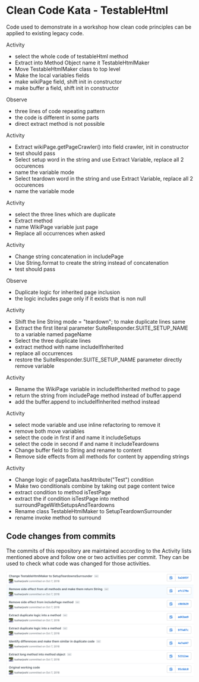 # Clean Code Kata - TestableHtml

Code used to demonstrate in a workshop how clean code principles can be
applied to existing legacy code.

Activity

- select the whole code of testableHtml method
- Extract into Method Object name it TestableHtmlMaker
- Move TestableHtmlMaker class to top level
- Make the local variables fields
- make wikiPage field, shift init in constructor
- make buffer a field, shift init in constructor

Observe

- three lines of code repeating pattern
- the code is different in some parts
- direct extract method is not possible

Activity

- Extract wikiPage.getPageCrawler() into field crawler, init in constructor
- test should pass
- Select setup word in the string and use Extract Variable, replace all 2 occurences
- name the variable mode
- Select teardown word in the string and use Extract Variable, replace all 2 occurences
- name the variable mode

Activity

- select the three lines which are duplicate
- Extract method
- name WikiPage variable just page
- Replace all occurrences when asked

Activity

- Change string concatenation in includePage
- Use String.format to create the string instead of concatenation
- test should pass

Observe

- Duplicate logic for inherited page inclusion
- the logic includes page only if it exists that is non null

Activity

- Shift the line String mode = "teardown"; to make duplicate lines same
- Extract the first literal parameter SuiteResponder.SUITE_SETUP_NAME to a variable named pageName
- Select the three duplicate lines 
- extract method with name includeIfInherited
- replace all occurrences
- restore the SuiteResponder.SUITE_SETUP_NAME parameter directly remove variable

Activity

- Rename the WikiPage variable in includeIfInherited method to page
- return the string from includePage method instead of buffer.append
- add the buffer.append to includeIfInherited method instead

Activity

- select mode variable and use inline refactoring to remove it
- remove both move variables
- select the code in first if and name it includeSetups
- select the code in second if and name it includeTeardowns
- Change buffer field to String and rename to content
- Remove side effects from all methods for content by appending strings

Activity

- Change logic of pageData.hasAttribute("Test") condition
- Make two conditionals combine by taking out page content twice
- extract condition to method isTestPage
- extract the if condition isTestPage into method surroundPageWithSetupsAndTeardowns
- Rename class TestableHtmlMaker to SetupTeardownSurrounder
- rename invoke method to surround

## Code changes from commits

The commits of this repository are maintained according to the Activity lists mentioned above and follow one or two activities per commit.  They can be used to check what code was changed for those activities.

![commits](cleancode-kata-testablehtml-commits.png)
